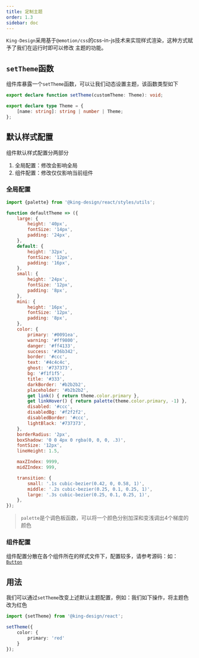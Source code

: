 ```yaml
---
title: 定制主题
order: 1.3
sidebar: doc
---
```


`King-Design`采用基于`@emotion/css`的css-in-js技术来实现样式渲染，这种方式赋予了我们在运行时即可以修改
主题的功能。

## `setTheme`函数

组件库暴露一个`setTheme`函数，可以让我们动态设置主题，该函数类型如下

```ts
export declare function setTheme(customTheme: Theme): void;

export declare type Theme = {
    [name: string]: string | number | Theme;
};
```

## 默认样式配置

组件默认样式配置分两部分

1. 全局配置：修改会影响全局
2. 组件配置：修改仅仅影响当前组件

### 全局配置

```js
import {palette} from '@king-design/react/styles/utils';

function defaultTheme => ({
    large: {
        height: '40px',
        fontSize: '14px',
        padding: '24px',
    },
    default: {
        height: '32px',
        fontSize: '12px',
        padding: '16px',
    },
    small: {
        height: '24px',
        fontSize: '12px',
        padding: '8px',
    },
    mini: {
        height: '16px',
        fontSize: '12px',
        padding: '8px',
    },
    color: {
        primary: '#0091ea',
        warning: '#ff9800',
        danger: '#ff4133',
        success: '#36b342',
        border: '#ccc',
        text: '#4c4c4c',
        ghost: '#737373',
        bg: '#f1f1f5',
        title: '#333',
        darkBorder: '#b2b2b2',
        placeholder: '#b2b2b2',
        get link() { return theme.color.primary },
        get linkHover() { return palette(theme.color.primary, -1) }, 
        disabled: '#ccc',
        disabledBg: '#f2f2f2',
        disabledBorder: '#ccc',
        lightBlack: '#737373',
    },
    borderRadius: '2px',
    boxShadow: '0 0 4px 0 rgba(0, 0, 0, .3)',
    fontSize: '12px',
    lineHeight: 1.5,

    maxZIndex: 9999,
    midZIndex: 999,

    transition: {
        small: '.1s cubic-bezier(0.42, 0, 0.58, 1)',
        middle: '.2s cubic-bezier(0.25, 0.1, 0.25, 1)',
        large: '.3s cubic-bezier(0.25, 0.1, 0.25, 1)',
    },
});
```

> `palette`是个调色板函数，可以将一个颜色分别加深和变浅调出4个梯度的颜色

### 组件配置

组件配置分散在各个组件所在的样式文件下，配置较多，请参考源码：如：[`Button`](https://github.com/ksc-fe/kpc/blob/v2/components/button/styles.ts)

## 用法

我们可以通过`setTheme`改变上述默认主题配置，例如：我们如下操作，将主题色改为红色

```ts
import {setTheme} from '@king-design/react';

setTheme({
    color: {
        primary: 'red'
    }
});
```

